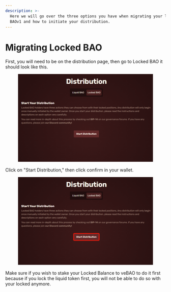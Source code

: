 ```yaml
---
description: >-
  Here we will go over the three options you have when migrating your locked
  BAOv1 and how to initiate your distribution.
---
```


# Migrating Locked BAO

First, you will need to be on the distribution page, then go to Locked BAO it should look like this.

<figure><img src="../../.gitbook/assets/db1a1019c9d9d9ee7a720c25027c21b7 (1).png" alt=""><figcaption></figcaption></figure>

Click on "Start Distribution," then click confirm in your wallet.

<figure><img src="../../.gitbook/assets/44f0947ee6ef53dffcfa80ce8f3c7d93.jpg" alt=""><figcaption></figcaption></figure>

Make sure if you wish to stake your Locked Balance to veBAO to do it first because if you lock the liquid token first, you will not be able to do so with your locked anymore.
